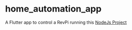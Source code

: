 # home_automation_app

A Flutter app to control a RevPi running this [NodeJs Project](https://github.com/elowareKf/NodeJs.HomeAutomation)
